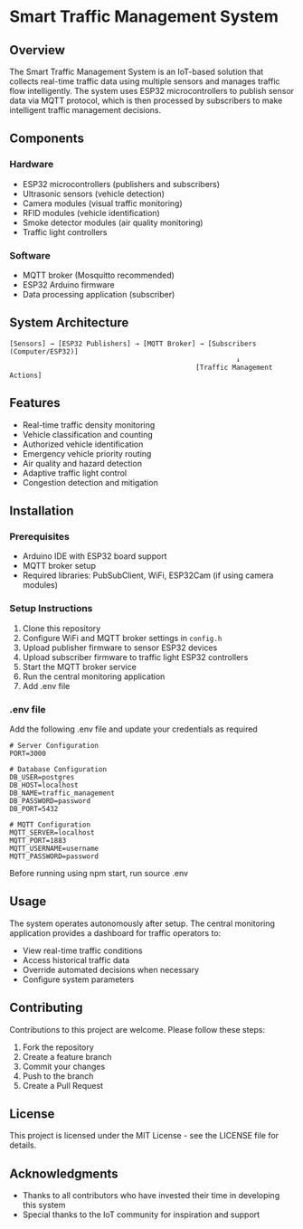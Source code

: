 # Smart Traffic Management System

## Overview
The Smart Traffic Management System is an IoT-based solution that collects real-time traffic data using multiple sensors and manages traffic flow intelligently. The system uses ESP32 microcontrollers to publish sensor data via MQTT protocol, which is then processed by subscribers to make intelligent traffic management decisions.

## Components

### Hardware
- ESP32 microcontrollers (publishers and subscribers)
- Ultrasonic sensors (vehicle detection)
- Camera modules (visual traffic monitoring)
- RFID modules (vehicle identification)
- Smoke detector modules (air quality monitoring)
- Traffic light controllers

### Software
- MQTT broker (Mosquitto recommended)
- ESP32 Arduino firmware
- Data processing application (subscriber)

## System Architecture

```
[Sensors] → [ESP32 Publishers] → [MQTT Broker] → [Subscribers (Computer/ESP32)]
                                                        ↓
                                              [Traffic Management Actions]
```

## Features
- Real-time traffic density monitoring
- Vehicle classification and counting
- Authorized vehicle identification
- Emergency vehicle priority routing
- Air quality and hazard detection
- Adaptive traffic light control
- Congestion detection and mitigation

## Installation

### Prerequisites
- Arduino IDE with ESP32 board support
- MQTT broker setup
- Required libraries: PubSubClient, WiFi, ESP32Cam (if using camera modules)

### Setup Instructions
1. Clone this repository
2. Configure WiFi and MQTT broker settings in `config.h`
3. Upload publisher firmware to sensor ESP32 devices
4. Upload subscriber firmware to traffic light ESP32 controllers
5. Start the MQTT broker service
6. Run the central monitoring application
7. Add .env file

### .env file
Add the following .env file and update your credentials as required
```
# Server Configuration
PORT=3000

# Database Configuration
DB_USER=postgres
DB_HOST=localhost
DB_NAME=traffic_management
DB_PASSWORD=password
DB_PORT=5432

# MQTT Configuration
MQTT_SERVER=localhost
MQTT_PORT=1883
MQTT_USERNAME=username
MQTT_PASSWORD=password
```
Before running using npm start, run source .env

## Usage
The system operates autonomously after setup. The central monitoring application provides a dashboard for traffic operators to:
- View real-time traffic conditions
- Access historical traffic data
- Override automated decisions when necessary
- Configure system parameters

## Contributing
Contributions to this project are welcome. Please follow these steps:
1. Fork the repository
2. Create a feature branch
3. Commit your changes
4. Push to the branch
5. Create a Pull Request

## License
This project is licensed under the MIT License - see the LICENSE file for details.

## Acknowledgments
- Thanks to all contributors who have invested their time in developing this system
- Special thanks to the IoT community for inspiration and support
